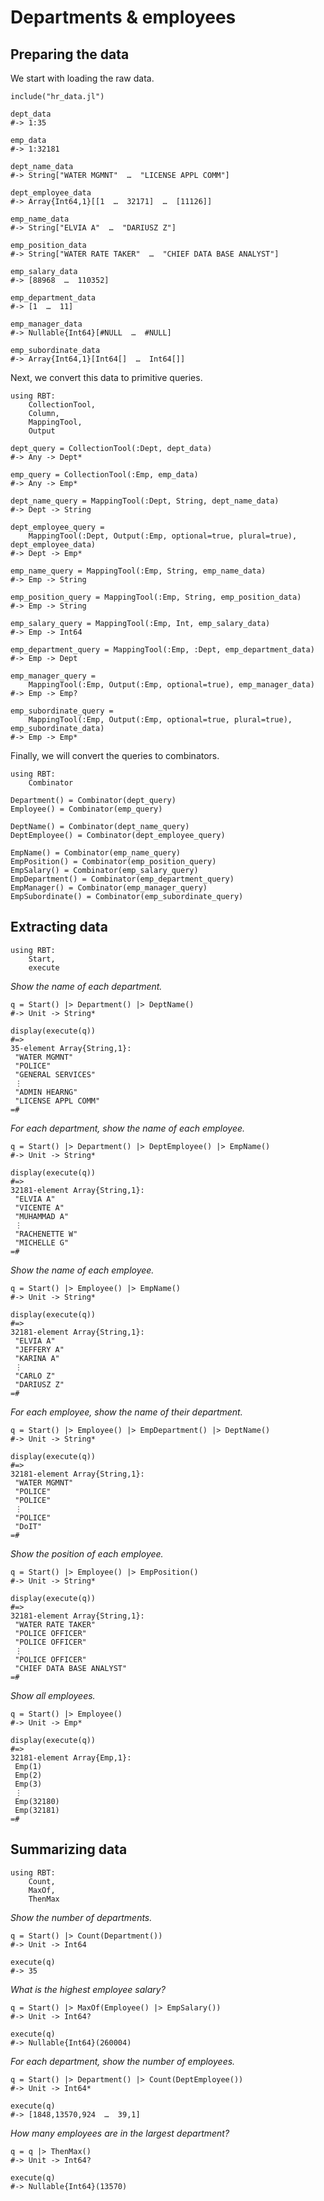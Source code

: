 Departments & employees
=======================


Preparing the data
------------------

We start with loading the raw data.

    include("hr_data.jl")

    dept_data
    #-> 1:35

    emp_data
    #-> 1:32181

    dept_name_data
    #-> String["WATER MGMNT"  …  "LICENSE APPL COMM"]

    dept_employee_data
    #-> Array{Int64,1}[[1  …  32171]  …  [11126]]

    emp_name_data
    #-> String["ELVIA A"  …  "DARIUSZ Z"]

    emp_position_data
    #-> String["WATER RATE TAKER"  …  "CHIEF DATA BASE ANALYST"]

    emp_salary_data
    #-> [88968  …  110352]

    emp_department_data
    #-> [1  …  11]

    emp_manager_data
    #-> Nullable{Int64}[#NULL  …  #NULL]

    emp_subordinate_data
    #-> Array{Int64,1}[Int64[]  …  Int64[]]

Next, we convert this data to primitive queries.

    using RBT:
        CollectionTool,
        Column,
        MappingTool,
        Output

    dept_query = CollectionTool(:Dept, dept_data)
    #-> Any -> Dept*

    emp_query = CollectionTool(:Emp, emp_data)
    #-> Any -> Emp*

    dept_name_query = MappingTool(:Dept, String, dept_name_data)
    #-> Dept -> String

    dept_employee_query =
        MappingTool(:Dept, Output(:Emp, optional=true, plural=true), dept_employee_data)
    #-> Dept -> Emp*

    emp_name_query = MappingTool(:Emp, String, emp_name_data)
    #-> Emp -> String

    emp_position_query = MappingTool(:Emp, String, emp_position_data)
    #-> Emp -> String

    emp_salary_query = MappingTool(:Emp, Int, emp_salary_data)
    #-> Emp -> Int64

    emp_department_query = MappingTool(:Emp, :Dept, emp_department_data)
    #-> Emp -> Dept

    emp_manager_query =
        MappingTool(:Emp, Output(:Emp, optional=true), emp_manager_data)
    #-> Emp -> Emp?

    emp_subordinate_query =
        MappingTool(:Emp, Output(:Emp, optional=true, plural=true), emp_subordinate_data)
    #-> Emp -> Emp*

Finally, we will convert the queries to combinators.

    using RBT:
        Combinator

    Department() = Combinator(dept_query)
    Employee() = Combinator(emp_query)

    DeptName() = Combinator(dept_name_query)
    DeptEmployee() = Combinator(dept_employee_query)

    EmpName() = Combinator(emp_name_query)
    EmpPosition() = Combinator(emp_position_query)
    EmpSalary() = Combinator(emp_salary_query)
    EmpDepartment() = Combinator(emp_department_query)
    EmpManager() = Combinator(emp_manager_query)
    EmpSubordinate() = Combinator(emp_subordinate_query)


Extracting data
---------------

    using RBT:
        Start,
        execute

*Show the name of each department.*

    q = Start() |> Department() |> DeptName()
    #-> Unit -> String*

    display(execute(q))
    #=>
    35-element Array{String,1}:
     "WATER MGMNT"
     "POLICE"
     "GENERAL SERVICES"
     ⋮
     "ADMIN HEARNG"
     "LICENSE APPL COMM"
    =#

*For each department, show the name of each employee.*

    q = Start() |> Department() |> DeptEmployee() |> EmpName()
    #-> Unit -> String*

    display(execute(q))
    #=>
    32181-element Array{String,1}:
     "ELVIA A"
     "VICENTE A"
     "MUHAMMAD A"
     ⋮
     "RACHENETTE W"
     "MICHELLE G"
    =#

*Show the name of each employee.*

    q = Start() |> Employee() |> EmpName()
    #-> Unit -> String*

    display(execute(q))
    #=>
    32181-element Array{String,1}:
     "ELVIA A"
     "JEFFERY A"
     "KARINA A"
     ⋮
     "CARLO Z"
     "DARIUSZ Z"
    =#

*For each employee, show the name of their department.*

    q = Start() |> Employee() |> EmpDepartment() |> DeptName()
    #-> Unit -> String*

    display(execute(q))
    #=>
    32181-element Array{String,1}:
     "WATER MGMNT"
     "POLICE"
     "POLICE"
     ⋮
     "POLICE"
     "DoIT"
    =#

*Show the position of each employee.*

    q = Start() |> Employee() |> EmpPosition()
    #-> Unit -> String*

    display(execute(q))
    #=>
    32181-element Array{String,1}:
     "WATER RATE TAKER"
     "POLICE OFFICER"
     "POLICE OFFICER"
     ⋮
     "POLICE OFFICER"
     "CHIEF DATA BASE ANALYST"
    =#

*Show all employees.*

    q = Start() |> Employee()
    #-> Unit -> Emp*

    display(execute(q))
    #=>
    32181-element Array{Emp,1}:
     Emp(1)
     Emp(2)
     Emp(3)
     ⋮
     Emp(32180)
     Emp(32181)
    =#


Summarizing data
----------------

    using RBT:
        Count,
        MaxOf,
        ThenMax

*Show the number of departments.*

    q = Start() |> Count(Department())
    #-> Unit -> Int64

    execute(q)
    #-> 35

*What is the highest employee salary?*

    q = Start() |> MaxOf(Employee() |> EmpSalary())
    #-> Unit -> Int64?

    execute(q)
    #-> Nullable{Int64}(260004)

*For each department, show the number of employees.*

    q = Start() |> Department() |> Count(DeptEmployee())
    #-> Unit -> Int64*

    execute(q)
    #-> [1848,13570,924  …  39,1]

*How many employees are in the largest department?*

    q = q |> ThenMax()
    #-> Unit -> Int64?

    execute(q)
    #-> Nullable{Int64}(13570)

